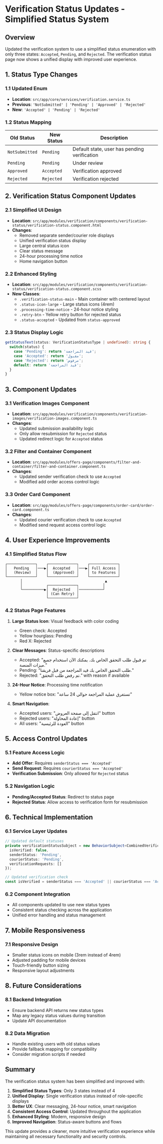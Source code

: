 # Verification Status Updates - Simplified Status System

## Overview
Updated the verification system to use a simplified status enumeration with only three states: `Accepted`, `Pending`, and `Rejected`. The verification status page now shows a unified display with improved user experience.

## 1. Status Type Changes

### 1.1 Updated Enum
- **Location**: `src/app/core/services/verification.service.ts`
- **Previous**: `'NotSubmitted' | 'Pending' | 'Approved' | 'Rejected'`
- **New**: `'Accepted' | 'Pending' | 'Rejected'`

### 1.2 Status Mapping
| Old Status | New Status | Description |
|------------|------------|-------------|
| `NotSubmitted` | `Pending` | Default state, user has pending verification |
| `Pending` | `Pending` | Under review |
| `Approved` | `Accepted` | Verification approved |
| `Rejected` | `Rejected` | Verification rejected |

## 2. Verification Status Component Updates

### 2.1 Simplified UI Design
- **Location**: `src/app/modules/verification/components/verification-status/verification-status.component.html`
- **Changes**:
  - Removed separate sender/courier role displays
  - Unified verification status display
  - Large central status icon
  - Clear status message
  - 24-hour processing time notice
  - Home navigation button

### 2.2 Enhanced Styling
- **Location**: `src/app/modules/verification/components/verification-status/verification-status.component.scss`
- **New Classes**:
  - `.verification-status-main` - Main container with centered layout
  - `.status-icon-large` - Large status icons (4rem)
  - `.processing-time-notice` - 24-hour notice styling
  - `.retry-btn` - Yellow retry button for rejected status
  - `.status-accepted` - Updated from `status-approved`

### 2.3 Status Display Logic
```typescript
getStatusText(status: VerificationStatusType | undefined): string {
  switch(status) {
    case 'Pending': return 'قيد المراجعة';
    case 'Accepted': return 'مقبول';
    case 'Rejected': return 'مرفوض';
    default: return 'قيد المراجعة';
  }
}
```

## 3. Component Updates

### 3.1 Verification Images Component
- **Location**: `src/app/modules/verification/components/verification-images/verification-images.component.ts`
- **Changes**:
  - Updated submission availability logic
  - Only allow resubmission for `Rejected` status
  - Updated redirect logic for `Accepted` status

### 3.2 Filter and Container Component
- **Location**: `src/app/modules/offers-page/components/filter-and-container/filter-and-container.component.ts`
- **Changes**:
  - Updated sender verification check to use `Accepted`
  - Modified add order access control logic

### 3.3 Order Card Component
- **Location**: `src/app/modules/offers-page/components/order-card/order-card.component.ts`
- **Changes**:
  - Updated courier verification check to use `Accepted`
  - Modified send request access control logic

## 4. User Experience Improvements

### 4.1 Simplified Status Flow
```
┌─────────────┐    ┌─────────────┐    ┌─────────────┐
│   Pending   │───▶│  Accepted   │───▶│ Full Access │
│   (Review)  │    │  (Approved) │    │ to Features │
└─────────────┘    └─────────────┘    └─────────────┘
       │                                      ▲
       │           ┌─────────────┐           │
       └──────────▶│  Rejected   │───────────┘
                   │ (Can Retry) │
                   └─────────────┘
```

### 4.2 Status Page Features
1. **Large Status Icon**: Visual feedback with color coding
   - Green check: Accepted
   - Yellow hourglass: Pending
   - Red X: Rejected

2. **Clear Messages**: Status-specific descriptions
   - Accepted: "تم قبول طلب التحقق الخاص بك. يمكنك الآن استخدام جميع ميزات المنصة."
   - Pending: "طلب التحقق الخاص بك قيد المراجعة من قبل فريقنا."
   - Rejected: "تم رفض طلب التحقق." with reason if available

3. **24-Hour Notice**: Processing time notification
   - Yellow notice box: "تستغرق عملية المراجعة حوالي 24 ساعة"

4. **Smart Navigation**:
   - Accepted users: "انتقل إلى صفحة العروض" button
   - Rejected users: "إعادة المحاولة" button
   - All users: "العودة للرئيسية" button

## 5. Access Control Updates

### 5.1 Feature Access Logic
- **Add Offer**: Requires `senderStatus === 'Accepted'`
- **Send Request**: Requires `courierStatus === 'Accepted'`
- **Verification Submission**: Only allowed for `Rejected` status

### 5.2 Navigation Logic
- **Pending/Accepted Status**: Redirect to status page
- **Rejected Status**: Allow access to verification form for resubmission

## 6. Technical Implementation

### 6.1 Service Layer Updates
```typescript
// Updated default statuses
private verificationStatusSubject = new BehaviorSubject<CombinedVerificationStatus>({
  isVerified: false,
  senderStatus: 'Pending',
  courierStatus: 'Pending',
  verificationRequests: []
});

// Updated verification check
const isVerified = senderStatus === 'Accepted' || courierStatus === 'Accepted';
```

### 6.2 Component Integration
- All components updated to use new status types
- Consistent status checking across the application
- Unified error handling and status management

## 7. Mobile Responsiveness

### 7.1 Responsive Design
- Smaller status icons on mobile (3rem instead of 4rem)
- Adjusted padding for mobile devices
- Touch-friendly button sizing
- Responsive layout adjustments

## 8. Future Considerations

### 8.1 Backend Integration
- Ensure backend API returns new status types
- Map any legacy status values during transition
- Update API documentation

### 8.2 Data Migration
- Handle existing users with old status values
- Provide fallback mapping for compatibility
- Consider migration scripts if needed

## Summary

The verification status system has been simplified and improved with:

1. **Simplified Status Types**: Only 3 states instead of 4
2. **Unified Display**: Single verification status instead of role-specific displays
3. **Better UX**: Clear messaging, 24-hour notice, smart navigation
4. **Consistent Access Control**: Updated throughout the application
5. **Enhanced Styling**: Modern, responsive design
6. **Improved Navigation**: Status-aware buttons and flows

This update provides a cleaner, more intuitive verification experience while maintaining all necessary functionality and security controls. 